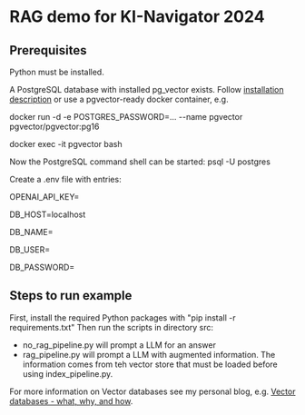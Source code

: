 # RAG demo for KI-Navigator 2024

## Prerequisites 
Python must be installed.

A PostgreSQL database with installed pg_vector exists. Follow [installation description](https://github.com/pgvector/pgvector) or use a pgvector-ready docker container, e.g.

docker run -d -e POSTGRES_PASSWORD=... --name pgvector pgvector/pgvector:pg16

docker exec -it pgvector bash

Now the PostgreSQL command shell can be started: psql -U postgres 

Create a .env file with entries:

OPENAI_API_KEY=

DB_HOST=localhost

DB_NAME=

DB_USER=

DB_PASSWORD=

## Steps to run example
First, install the required Python packages with "pip install -r requirements.txt"
Then run the scripts in directory src:
- no_rag_pipeline.py will prompt a LLM for an answer
- rag_pipeline.py will prompt a LLM with augmented information. The information comes from teh vector store that must be loaded before using index_pipeline.py.

For more information on Vector databases see my personal blog, e.g. [Vector databases - what, why, and how](https://buckenhofer.com/2024/05/vector-database-what-why-and-how/).

